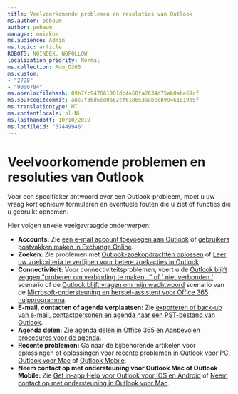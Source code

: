 ```yaml
---
title: Veelvoorkomende problemen en resoluties van Outlook
ms.author: pebaum
author: pebaum
manager: mnirkhe
ms.audience: Admin
ms.topic: article
ROBOTS: NOINDEX, NOFOLLOW
localization_priority: Normal
ms.collection: Adm_O365
ms.custom:
- "2728"
- "9000784"
ms.openlocfilehash: 09b7fc947661901db4e68fa2634d75ab0abe69cf
ms.sourcegitcommit: abe7f3bd6ed0a62cf618653aabccb99461519b5f
ms.translationtype: MT
ms.contentlocale: nl-NL
ms.lasthandoff: 10/10/2019
ms.locfileid: "37449946"
---
```

# <a name="outlook-common-issues-and-resolutions"></a>Veelvoorkomende problemen en resoluties van Outlook

Voor een specifieker antwoord over een Outlook-probleem, moet u uw vraag kort opnieuw formuleren en eventuele fouten die u ziet of functies die u gebruikt opnemen.

Hier volgen enkele veelgevraagde onderwerpen:

- **Accounts:** Zie [een e-mail account toevoegen aan Outlook](https://support.office.com/article/6e27792a-9267-4aa4-8bb6-c84ef146101b) of [gebruikers postvakken maken in Exchange Online](https://docs.microsoft.com/Exchange/recipients-in-exchange-online/create-user-mailboxes).
- **Zoeken:** Zie problemen met [Outlook-zoekopdrachten oplossen](https://support.office.com/article/2556b11f-f4d8-46be-b0a7-de33a3f4f066) of [Leer uw zoekcriteria te verfijnen voor betere zoekacties in Outlook](https://support.office.com/article/D824D1E9-A255-4C8A-8553-276FB895A8DA).
- **Connectiviteit:** Voor connectiviteitsproblemen, voert u de [Outlook blijft zeggen "proberen om verbinding te maken..." of ' niet verbonden '](https://aka.ms/SaRA-OutlookDisconnect) scenario of de [Outlook blijft vragen om mijn wachtwoord](https://aka.ms/SaRA-OutlookPwdPrompt) scenario van de [Microsoft-ondersteuning en herstel-assistent voor Office 365 hulpprogramma](https://diagnostics.outlook.com/#/).
- **E-mail, contacten of agenda verplaatsen:** Zie [exporteren of back-up van e-mail, contactpersonen en agenda naar een PST-bestand van Outlook](https://support.office.com/article/14252b52-3075-4e9b-be4e-ff9ef1068f91).
- **Agenda delen:** Zie [agenda delen in Office 365](https://support.office.com/article/b576ecc3-0945-4d75-85f1-5efafb8a37b4) en [Aanbevolen procedures voor de agenda](https://support.office.com/article/D93F72D3-2361-4E0D-8D6A-5C4939C17F39).
- **Recente problemen:** Ga naar de bijbehorende artikelen voor oplossingen of oplossingen voor recente problemen in [Outlook voor PC](https://support.office.com/article/ecf61305-f84f-4e13-bb73-95a214ac1230), [Outlook voor Mac](https://support.office.com/article/54afa5e3-db38-422a-9d94-3b55330ded8e) of [Outlook Mobile](https://support.office.com/article/a264ef01-9c88-48fb-9285-7017e4f31f02).
- **Neem contact op met ondersteuning voor Outlook Mac of Outlook Mobile:** Zie [Get in-app Help voor Outlook voor IOS en Android](https://support.office.com/article/218a22d1-9fa5-4889-b689-de1c63493243) of [Neem contact op met ondersteuning in Outlook voor Mac](https://support.office.com/article/d0410177-8e65-4487-93f7-206a3a3d71a8).